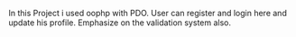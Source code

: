 In this Project i used oophp with PDO.
User can register and login here and update his profile.
Emphasize on the validation system also.